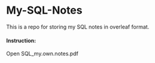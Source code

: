 # My-SQL-Notes
This is a repo for storing my SQL notes in overleaf format.<br>
<h4>Instruction:</h4>
Open SQL_my.own.notes.pdf
